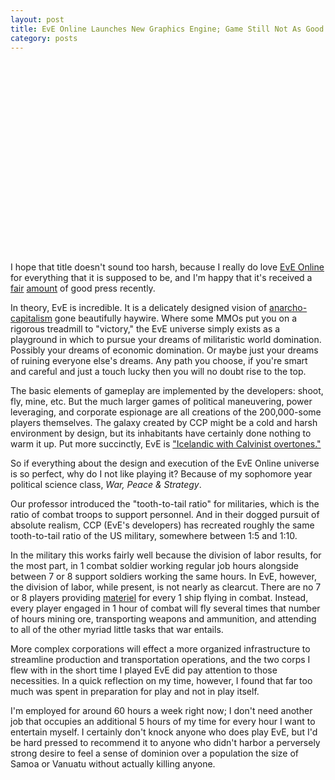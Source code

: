 ```yaml
---
layout: post
title: EvE Online Launches New Graphics Engine; Game Still Not As Good In Practice As In Theory
category: posts
---
```


<div align="center">
<object width="520" height="307"><param name="movie" value="http://www.dailymotion.com/swf/3hyN6T1xK6V17pncN"></param><param name="allowFullScreen" value="true"></param><param name="allowScriptAccess" value="always"></param><embed src="http://www.dailymotion.com/swf/3hyN6T1xK6V17pncN" type="application/x-shockwave-flash" width="600" height="307" allowFullScreen="true" allowScriptAccess="always"></embed></object></div>

I hope that title doesn't sound too harsh, because I really do love <a href="http://www.eve-online.com/">EvE Online</a> for everything that it is supposed to be, and I'm happy that it's received a <a href="http://www.nytimes.com/2007/06/07/arts/07eve.html">fair</a> <a href="http://www.nytimes.com/2007/11/28/arts/television/28eve.html">amount</a> of good press recently.

In theory, EvE is incredible.  It is a delicately designed vision of <a href="http://en.wikipedia.org/wiki/Anarcho-capitalism">anarcho-capitalism</a> gone beautifully haywire.  Where some MMOs put you on a rigorous treadmill to "victory," the EvE universe simply exists as a playground in which to pursue your dreams of militaristic world domination.  Possibly your dreams of economic domination.  Or maybe just your dreams of ruining everyone else's dreams.  Any path you choose, if you're smart and careful and just a touch lucky then you will no doubt rise to the top.

The basic elements of gameplay are implemented by the developers: shoot, fly, mine, etc.  But the much larger games of political maneuvering, power leveraging, and corporate espionage are all creations of the 200,000-some players themselves.  The galaxy created by CCP might be a cold and harsh environment by design, but its inhabitants have certainly done nothing to warm it up.  Put more succinctly, EvE is <a href="http://terranova.blogs.com/terra_nova/2006/01/kabuki_and_the_.html">"Icelandic with Calvinist overtones."</a>

So if everything about the design and execution of the EvE Online universe is so perfect, why do I not like playing it?  Because of my sophomore year political science class, <em>War, Peace & Strategy</em>.

Our professor introduced the "tooth-to-tail ratio" for militaries, which is the ratio of combat troops to support personnel.  And in their dogged pursuit of absolute realism, CCP (EvE's developers) has recreated roughly the same tooth-to-tail ratio of the US military, somewhere between 1:5 and 1:10.

In the military this works fairly well because the division of labor results, for the most part, in 1 combat soldier working regular job hours alongside between 7 or 8 support soldiers working the same hours.  In EvE, however, the division of labor, while present, is not nearly as clearcut.  There are no 7 or 8 players providing <a href="http://en.wikipedia.org/wiki/Materiel">materiel</a> for every 1 ship flying in combat.  Instead, every player engaged in 1 hour of combat will fly several times that number of hours mining ore, transporting weapons and ammunition, and attending to all of the other myriad little tasks that war entails.

More complex corporations will effect a more organized infrastructure to streamline production and transportation operations, and the two corps I flew with in the short time I played EvE did pay attention to those necessities.  In a quick reflection on my time, however, I found that far too much was spent in preparation for play and not in play itself.

I'm employed for around 60 hours a week right now; I don't need another job that occupies an additional 5 hours of my time for every hour I want to entertain myself.  I certainly don't knock anyone who does play EvE, but I'd be hard pressed to recommend it to anyone who didn't harbor a perversely strong desire to feel a sense of dominion over a population the size of Samoa or Vanuatu without actually killing anyone.